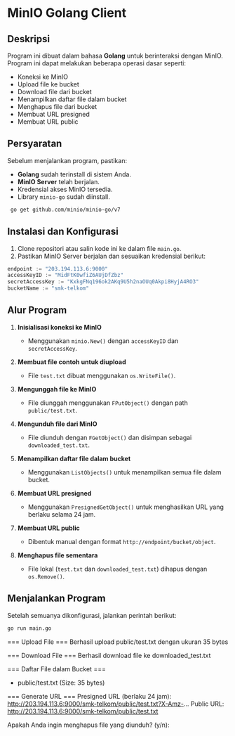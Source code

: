 # MinIO Golang Client

## Deskripsi
Program ini dibuat dalam bahasa **Golang** untuk berinteraksi dengan MinIO. Program ini dapat melakukan beberapa operasi dasar seperti:

- Koneksi ke MinIO
- Upload file ke bucket
- Download file dari bucket
- Menampilkan daftar file dalam bucket
- Menghapus file dari bucket
- Membuat URL presigned
- Membuat URL public

## Persyaratan
Sebelum menjalankan program, pastikan:
- **Golang** sudah terinstall di sistem Anda.
- **MinIO Server** telah berjalan.
- Kredensial akses MinIO tersedia.
- Library `minio-go` sudah diinstall.

```sh
 go get github.com/minio/minio-go/v7
```

## Instalasi dan Konfigurasi
1. Clone repositori atau salin kode ini ke dalam file `main.go`.
2. Pastikan MinIO Server berjalan dan sesuaikan kredensial berikut:

```go
endpoint := "203.194.113.6:9000"
accessKeyID := "MidFtK0wfiZ6AUjDfZbz"
secretAccessKey := "KxkgFNq196ok2AKq9U5h2naOUq0Akpi8HyjA4RO3"
bucketName := "smk-telkom"
```

## Alur Program

1. **Inisialisasi koneksi ke MinIO**  
   - Menggunakan `minio.New()` dengan `accessKeyID` dan `secretAccessKey`.

2. **Membuat file contoh untuk diupload**  
   - File `test.txt` dibuat menggunakan `os.WriteFile()`.

3. **Mengunggah file ke MinIO**  
   - File diunggah menggunakan `FPutObject()` dengan path `public/test.txt`.

4. **Mengunduh file dari MinIO**  
   - File diunduh dengan `FGetObject()` dan disimpan sebagai `downloaded_test.txt`.

5. **Menampilkan daftar file dalam bucket**  
   - Menggunakan `ListObjects()` untuk menampilkan semua file dalam bucket.

6. **Membuat URL presigned**  
   - Menggunakan `PresignedGetObject()` untuk menghasilkan URL yang berlaku selama 24 jam.

7. **Membuat URL public**  
   - Dibentuk manual dengan format `http://endpoint/bucket/object`.

8. **Menghapus file sementara**  
   - File lokal (`test.txt` dan `downloaded_test.txt`) dihapus dengan `os.Remove()`.

## Menjalankan Program
Setelah semuanya dikonfigurasi, jalankan perintah berikut:
```sh
go run main.go
```

=== Upload File ===
Berhasil upload public/test.txt dengan ukuran 35 bytes

=== Download File ===
Berhasil download file ke downloaded_test.txt

=== Daftar File dalam Bucket ===
- public/test.txt (Size: 35 bytes)

=== Generate URL ===
Presigned URL (berlaku 24 jam): http://203.194.113.6:9000/smk-telkom/public/test.txt?X-Amz-...
Public URL: http://203.194.113.6:9000/smk-telkom/public/test.txt

Apakah Anda ingin menghapus file yang diunduh? (y/n): 






